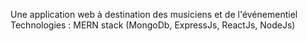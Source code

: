 Une application web à destination des musiciens et de l'événementiel
Technologies : MERN stack (MongoDb, ExpressJs, ReactJs, NodeJs)
